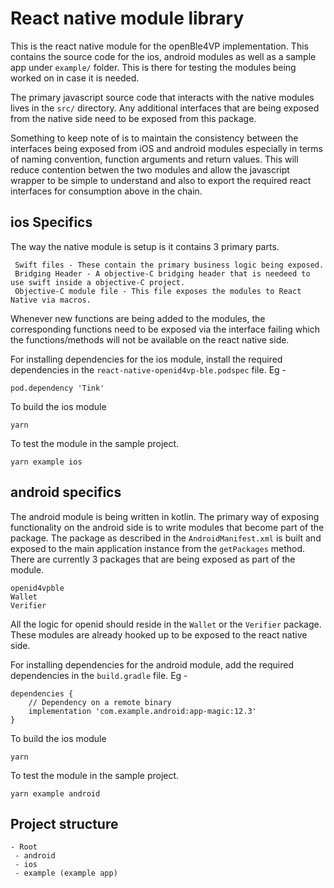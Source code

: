 # React native module library
This is the react native module for the openBle4VP implementation. This contains the source code for the ios, android modules as well as a sample app under `example/` folder. This is there for testing the modules being worked on in case it is needed.

The primary javascript source code that interacts with the native modules lives in the `src/` directory.
Any additional interfaces that are being exposed from the native side need to be exposed from this package.

Something to keep note of is to maintain the consistency between the interfaces being exposed from iOS and android modules especially in terms of naming convention, function arguments and return values. This will reduce contention betwen the two modules and allow the javascript wrapper to be simple to understand and also to export the required react interfaces for consumption above in the chain.

## ios Specifics
The way the native module is setup is it contains 3 primary parts.
```
 Swift files - These contain the primary business logic being exposed.
 Bridging Header - A objective-C bridging header that is needeed to use swift inside a objective-C project.
 Objective-C module file - This file exposes the modules to React Native via macros.
```
Whenever new functions are being added to the modules, the corresponding functions need to be exposed via the interface failing which the functions/methods will not be available on the react native side.

For installing dependencies for the ios module, install the required dependencies in the `react-native-openid4vp-ble.podspec` file.
Eg - 
```
pod.dependency 'Tink'
```

To build the ios module
```
yarn
```

To test the module in the sample project.
```
yarn example ios
```

## android specifics
The android module is being written in kotlin. The primary way of exposing functionality on the android side is to write modules that become part of the package. The package as described in the `AndroidManifest.xml` is built and exposed to the main application instance from the `getPackages` method. 
There are currently 3 packages that are being exposed as part of the module.
```
openid4vpble
Wallet
Verifier
```
All the logic for openid should reside in the `Wallet` or the `Verifier` package. These modules are already hooked up to be exposed to the react native side.

For installing dependencies for the android module, add the required dependencies in the `build.gradle` file.
Eg - 
```
dependencies {
    // Dependency on a remote binary
    implementation 'com.example.android:app-magic:12.3'
}
```

To build the ios module
```
yarn
```

To test the module in the sample project.
```
yarn example android
```

## Project structure
```
- Root
 - android
 - ios
 - example (example app)
```